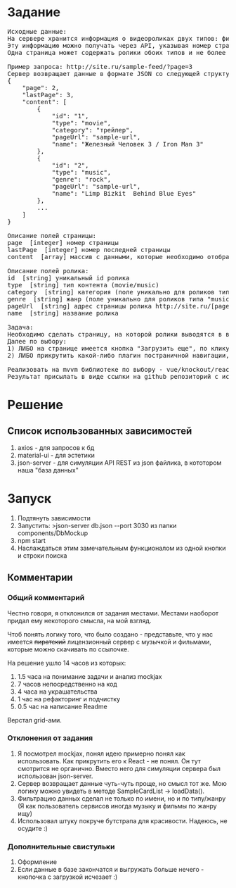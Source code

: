# Задание
<pre>
Исходные данные:
На сервере хранится информация о видеороликах двух типов: фильмы и музыка.
Эту информацию можно получать через API, указывая номер страницы с данными.
Одна страница может содержать ролики обоих типов и не более 10 штук.

Пример запроса: http://site.ru/sample-feed/?page=3
Сервер возвращает данные в формате JSON со следующей структурой:
{
	"page": 2,
	"lastPage": 3,
	"content": [
		{
			"id": "1",
			"type": "movie",
			"category": "трейлер",
			"pageUrl": "sample-url",
			"name": "Железный Человек 3 / Iron Man 3"
		},
		{
			"id": "2",
			"type": "music",
			"genre": "rock",
			"pageUrl": "sample-url",
			"name": "Limp Bizkit ­ Behind Blue Eyes"
		},
		...
	]
}

Описание полей страницы:
page ­ [integer] номер страницы
lastPage ­ [integer] номер последней страницы
content ­ [array] массив с данными, которые необходимо отобразить на странице

Описание полей ролика:
id ­ [string] уникальный id ролика
type ­ [string] тип контента (movie/music)
category ­ [string] категория (поле уникально для роликов типа "movie")
genre ­ [string] жанр (поле уникально для роликов типа "music")
pageUrl ­ [string] адрес страницы ролика http://site.ru/[pageUrl]
name ­ [string] название ролика

Задача:
Необходимо сделать страницу, на которой ролики выводятся в виде списка ссылок. Рядом с каждой ссылкой выводится поле category/genre, в зависимости от типа ролика. При загрузке страницы запрашивается и показывается первая порция данных.
Далее по выбору:
1) ЛИБО на странице имеется кнопка "Загрузить еще", по клику на которой загружается следующая страница с данными. Если данные закончились, кнопка "Загрузить еще" должна быть скрыта. Также реализовать возможность фильтрации загруженных данных на клиенте по названию (поле name)
2) ЛИБО прикрутить какой-либо плагин постраничной навигации, в этом случае список должен отображаться постранично (на странице 10 роликов)

Реализовать на mvvm библиотеке по выбору - vue/knockout/react/angular. Для отображения списка НЕ использовать плагины таблиц, а только встроенный шаблонизатор из mvvm решения. Учесть обработку ошибок. Серверные запросы эмулировать через https://github.com/jakerella/jquery-mockjax Для аккуратного вида можно прикрутить bootstrap.
Результат присылать в виде ссылки на github репозиторий с исходным кодом тестового задания и инструкции, как запускать.
</pre>
# Решение
## Список использованных зависимостей
1. axios - для запросов к бд
2. material-ui - для эстетики
3. json-server - для симуляции API REST из json файлика, в кототором наша "база данных"

# Запуск
1. Подтянуть зависимости
2. Запустить: >json-server db.json --port 3030 из папки components/DbMockup
3. npm start
4. Наслаждаться этим замечательным функционалом из одной кнопки и строки поиска

## Комментарии
### Общий комментарий
Честно говоря, я отклонился от задания местами.
Местами наоборот придал ему некоторого смысла, на мой взгляд.

Чтоб понять логику того, что было создано - представьте, что у нас имеется ~~пиратский~~ лицензионный сервер
с музычкой и фильмами, которые можно скачивать по ссылочке.

На решение ушло 14 часов из которых:
1. 1.5 часа на понимание задачи и анализ mockjax
2. 7 часов непосредственно на код
3. 4 часа на украшательства
4. 1 час на рефакторинг и подчистку
5. 0.5 час на написание Readme

Верстал grid-ами.

### Отклонения от задания
1. Я посмотрел mockjax, понял идею примерно понял как использовать. Как прикрутить его к React - не понял. Он тут смотрится не органично.
Вместо него для симуляции сервера был использован json-server.
2. Сервер возвращает данные чуть-чуть проще, но смысл тот же. Мою логику можно увидеть в методе SampleCardList -> loadData().
3. Фильтрацию данных сделал не только по имени, но и по типу/жанру (Я как пользователь сервисов иногда музыку и фильмы по жанру ищу)
4. Использовал штуку покруче бутстрапа для красивости. Надеюсь, не осудите :)

### Дополнительные свистульки
1. Оформление
2. Если данные в базе закончатся и выгружать больше нечего - кнопочка с загрузкой исчезает :)
